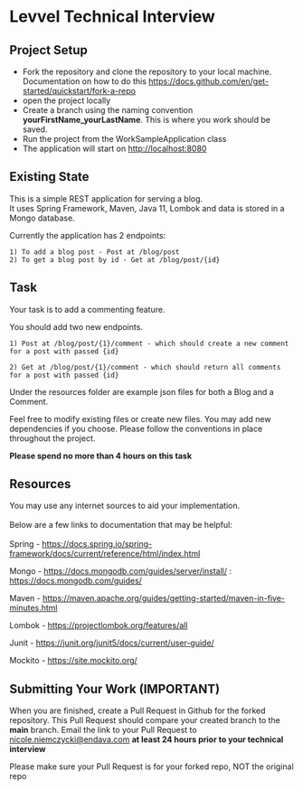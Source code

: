 # Levvel Technical Interview

## Project Setup
- Fork the repository and clone the repository to your local machine.  Documentation on how to do this https://docs.github.com/en/get-started/quickstart/fork-a-repo
- open the project locally
- Create a branch using the naming convention **yourFirstName_yourLastName**. This is where you work should be saved.
- Run the project from the WorkSampleApplication class
- The application will start on [http://localhost:8080](http://localhost:8080)

## Existing State
This is a simple REST application for serving a blog. <br>
It uses Spring Framework, Maven, Java 11, Lombok and data is stored in a Mongo database.

Currently the application has 2 endpoints:
    
    1) To add a blog post - Post at /blog/post
    2) To get a blog post by id - Get at /blog/post/{id}
       
## Task
Your task is to add a commenting feature.

You should add two new endpoints.

    1) Post at /blog/post/{1}/comment - which should create a new comment for a post with passed {id}
    
    2) Get at /blog/post/{1}/comment - which should return all comments for a post with passed {id}

Under the resources folder are example json files for both a Blog and a Comment.

Feel free to modify existing files or create new files.  You may add new dependencies if you choose. Please follow the conventions in place throughout the project.

**Please spend no more than 4 hours on this task**

## Resources
You may use any internet sources to aid your implementation.<br><br>
Below are a few links to documentation that may be helpful:<br><br>
Spring - https://docs.spring.io/spring-framework/docs/current/reference/html/index.html

Mongo - https://docs.mongodb.com/guides/server/install/ : https://docs.mongodb.com/guides/

Maven - https://maven.apache.org/guides/getting-started/maven-in-five-minutes.html

Lombok - https://projectlombok.org/features/all

Junit - https://junit.org/junit5/docs/current/user-guide/

Mockito - https://site.mockito.org/

## Submitting Your Work (IMPORTANT)
When you are finished, create a Pull Request in Github for the forked repository. This Pull Request should compare your created branch to the **main** branch. Email the link to your Pull Request to nicole.niemczycki@endava.com **at least 24 hours prior to your technical interview**

Please make sure your Pull Request is for your forked repo, NOT the original repo
